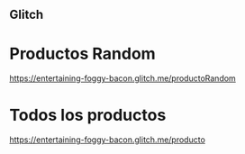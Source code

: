 ## Glitch
# Productos Random
https://entertaining-foggy-bacon.glitch.me/productoRandom

# Todos los productos
https://entertaining-foggy-bacon.glitch.me/producto


